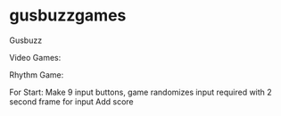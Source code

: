 # gusbuzzgames
Gusbuzz

Video Games:

Rhythm Game:

For Start:
Make 9 input buttons, game randomizes input required with 2 second frame for input
Add score
